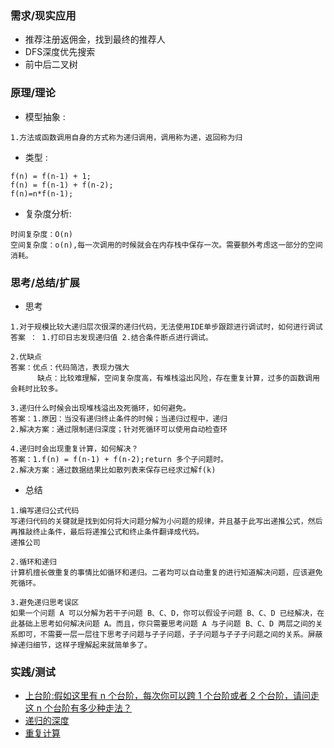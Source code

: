 ### **需求/现实应用**
+ 推荐注册返佣金，找到最终的推荐人
+ DFS深度优先搜索
+ 前中后二叉树

### **原理/理论**
   + 模型抽象 :
```
1.方法或函数调用自身的方式称为递归调用，调用称为递，返回称为归
```
   + 类型     :
```
f(n) = f(n-1) + 1;
f(n) = f(n-1) + f(n-2);
f(n)=n*f(n-1);
```
   + 复杂度分析:

```
时间复杂度：O(n)
空间复杂度：o(n),每一次调用的时候就会在内存栈中保存一次。需要额外考虑这一部分的空间消耗。
```
   
### **思考/总结/扩展**
+ 思考

```
1.对于规模比较大递归层次很深的递归代码，无法使用IDE单步跟踪进行调试时，如何进行调试
答案 ： 1.打印日志发现递归值 2.结合条件断点进行调试。

2.优缺点
答案：优点：代码简洁，表现力强大
      缺点：比较难理解，空间复杂度高，有堆栈溢出风险，存在重复计算，过多的函数调用会耗时比较多。

3.递归什么时候会出现堆栈溢出及死循环，如何避免。
答案：1.原因：当没有递归终止条件的时候；当递归过程中，递归
2.解决方案：通过限制递归深度；针对死循环可以使用自动检查环

4.递归时会出现重复计算，如何解决？
答案：1.f(n) = f(n-1) + f(n-2);return 多个子问题时。
2.解决方案：通过数据结果比如散列表来保存已经求过解f(k)
```
+ 总结

```
1.编写递归公式代码
写递归代码的关键就是找到如何将大问题分解为小问题的规律，并且基于此写出递推公式，然后再推敲终止条件，最后将递推公式和终止条件翻译成代码。
递推公司

2.循环和递归
计算机擅长做重复的事情比如循环和递归。二者均可以自动重复的进行知道解决问题，应该避免死循环。

3.避免递归思考误区
如果一个问题 A 可以分解为若干子问题 B、C、D，你可以假设子问题 B、C、D 已经解决，在此基础上思考如何解决问题 A。而且，你只需要思考问题 A 与子问题 B、C、D 两层之间的关系即可，不需要一层一层往下思考子问题与子子问题，子子问题与子子子问题之间的关系。屏蔽掉递归细节，这样子理解起来就简单多了。

```

### **实践/测试**
+ [上台阶:假如这里有 n 个台阶，每次你可以跨 1 个台阶或者 2 个台阶，请问走这 n 个台阶有多少种走法？]()
+ [递归的深度]()
+ [重复计算]()

